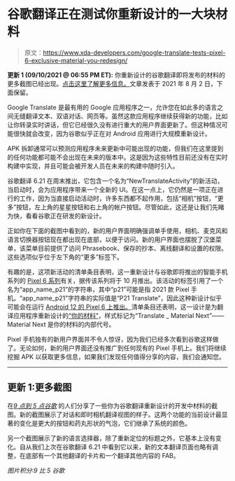 # 谷歌翻译正在测试你重新设计的一大块材料

> 原文：<https://www.xda-developers.com/google-translate-tests-pixel-6-exclusive-material-you-redesign/>

**更新 1 (09/10/2021 @ 06:55 PM ET):** 你重新设计的谷歌翻译即将发布的材料的更多截图已经出现。[点击这里了解更多信息。](#update1)文章发表于 2021 年 8 月 2 日，下面保留。

Google Translate 是最有用的 Google 应用程序之一，允许您在如此多的语言之间无缝翻译文本、双语对话、网页等。虽然这款应用程序继续获得新的功能，比如让你转录实时讲话，但它已经很久没有进行重大的用户界面更新了。但这种情况可能很快就会改变，因为谷歌似乎正在对 Android 应用进行大规模重新设计。

APK 拆卸通常可以预测应用程序未来更新中可能出现的功能，但我们在这里提到的任何功能都可能不会出现在未来的版本中。这是因为这些特性目前还没有在实时构建中实现，并且可能会被开发人员在未来的构建中随时引入。

谷歌翻译 6.21 在周末推出，它包含一个名为“NewTranslateActivity”的新活动，当启动时，会为应用程序带来一个全新的 UI。在这一点上，它仍然是一项正在进行的工作，因为当直接启动活动时，许多东西都不起作用，包括“相机”按钮，“更多”按钮，左上角的星星按钮和右上角的帐户按钮。尽管如此，这还是让我们先睹为快，看看谷歌正在研发的新设计。

正如你在下面的截图中看到的，新的用户界面明确强调单手使用，相机、麦克风和语言切换器按钮现在都出现在底部，以便于访问。新的用户界面也摆脱了汉堡菜单，该菜单目前提供了访问 Phrasebook、保存的抄本、离线翻译和设置的权限。这些选项似乎位于左下角的“更多”标签下。

有趣的是，这项新活动的清单条目表明，这一重新设计与谷歌即将推出的智能手机系列的 [Pixel 6 系列](https://www.xda-developers.com/google-pixel-6/)有关，据传该系列将于 10 月推出。该活动的标签引用了一个名为“app_name_p21”的字符串，其中“p21”可能是指 2021 款 Pixel 手机。“app_name_p21”字符串的实际值是“P21 Translate”，因此这种新设计似乎可能会在运行 [Android 12 的 Pixel 6 上推出。](https://www.xda-developers.com/android-12/)清单条目还表明，这一设计是为翻译应用程序重新设计的[“你的材料”](https://www.xda-developers.com/the-first-apps-using-material-you-theming-are-here/)，样式标记为“Translate _ Material Next”——Material Next 是你的材料的内部代号。

Pixel 手机独有的新用户界面并不令人惊讶，因为我们已经多次看到谷歌这样做了。无论如何，新的用户界面还没有推广到任何现有的 Pixel 手机上。我们将继续挖掘 APK 以获取更多信息，如果我们发现任何值得分享的内容，我们会通知您。

* * *

## 更新 1:更多截图

在[*9 点到 5 点谷歌*](https://9to5google.com/2021/09/10/google-translate-android-material-you-major-redesign/) 的人们分享了一些你为谷歌翻译重新设计的开发中材料的截图。新的截图展示了对话和即时相机翻译视图的样子。这两个功能的当前设计最显著的变化是更大的按钮和药丸形状的气泡，它们继承了系统的颜色。

另一个截图展示了新的语言选择器，除了重新定位的标题之外，它基本上没有变化。自从我们上次在谷歌翻译 6.21 中看到它以来，新的文本翻译页面也略有调整，在底部有一个其他翻译的卡片和一个翻译其他内容的 FAB。

*图片积分:9 比 5 谷歌*